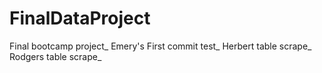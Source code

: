 # FinalDataProject
Final bootcamp project_
Emery's First commit test_
Herbert table scrape_
Rodgers table scrape_
